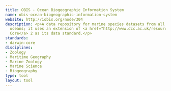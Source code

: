 ```yaml
---
title: OBIS - Ocean Biogeographic Information System
name: obis-ocean-biogeographic-information-system
website: http://iobis.org/node/304
description: <p>A data repository for marine species datasets from all of the world's
  oceans; it uses an extension of <a href="http://www.dcc.ac.uk/resources/metadata-standards/darwin-core">Darwin
  Core</a> 2 as its data standard.</p>
standards:
- darwin-core
disciplines:
- Zoology
- Maritime Geography
- Marine Zoology
- Marine Science
- Biogeography
type: tool
layout: tool
---
```



